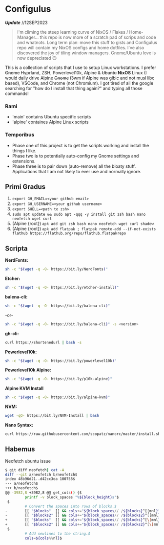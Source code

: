 # Configulus

___Update___  //12SEP2023
> I'm climing the steep learning curve of NixOS / Flakes / Home-Manager... this repo is now more of a scratch pad of scrips and code and whatnots. Long term plan: move this stuff to gists and Configulus repo will contain my NixOS configs and home dotfiles. I've also discovered the joy of tiling window managers. Gnome/Ubuntu love is now depreciated 😉

This is a collection of scripts that I use to setup Linux workstations. I prefer ~~Gnome~~ Hyprland, ZSH, Powerlevel10k, Alpine & ~~Ubuntu~~ **NixOS** Linux (I would daily drive Alpine ~~Gnome~~ i3wm if Alpine was glbic and not musl libc based), VSCode, and Chrome (not Chromium). I got tired of all the google searching for "how do I install that thing again?" and typing all those commands! 

### Rami
* 'main' contains Ubuntu specific scripts
* 'alpine' containes Alpine Linux scripts

### Temporibus
* Phase one of this project is to get the scripts working and install the things I like. 
* Phase two is to potentially auto-config my Gnome settings and extensions. 
* Phase three is to pair down (auto-remove) all the bloaty stuff. Applications that I am not likely to ever use and normally ignore.    

## Primi Gradus

  1. `export GH_EMAIL=<your github email>`
  2. `export GH_USERNAME=<your github username>`
  3. `export SHELL=<path to zsh>`
  4. `sudo apt update && sudo apt -qqq -y install git zsh bash nano neofetch wget curl`
  5. (Alpine {root}) `apk add git zsh bash nano neofetch wget curl shadow`
  6. (Alpine {root}) `apk add flatpak ; flatpak remote-add --if-not-exists flathub https://flathub.org/repo/flathub.flatpakrepo`

## Scripta

**NerdFonts:** 
```bash
sh -c "$(wget -q -O- https://bit.ly/NerdFonts)"
``` 

**Etcher:** 
```bash
sh -c "$(wget -q -O- https://bit.ly/etcher-install)"
```

**balena-cli:** 
```bash
sh -c "$(wget -q -O- https://bit.ly/balena-cli)"
```

-or- 

```bash
sh -c "$(wget -q -O- https://bit.ly/balena-cli)" -s <version>
```

**gh-cli:**
```bash
curl https://shortenedurl | bash -s
```

**Powerlevel10k:** 
```bash
sh -c "$(wget -q -O- https://bit.ly/powerlevel10k)"
```

**Powerlevel10k Alpine:** 
```bash
sh -c "$(wget -q -O- https://bit.ly/p10k-alpine)"
```

**Alpine KVM Install**
```bash
sh -c "$(wget -q -O- https://bit.ly/alpine-kvm)"
```

**NVM:**
```bash
wget -qO- https://bit.ly/NVM-Install | bash
```

**Nano Syntax:**
```bash
curl https://raw.githubusercontent.com/scopatz/nanorc/master/install.sh | sh
```

## Habemus

Neofetch ubuntu issue
```bash
$ git diff neofetch| cat -A
diff --git a/neofetch b/neofetch$
index 48b96d21..d42cc3ea 100755$
--- a/neofetch$
+++ b/neofetch$
@@ -3982,8 +3982,8 @@ get_cols() {$
         printf -v block_spaces "%${block_height}s"$
 $
         # Convert the spaces into rows of blocks.$
-        [[ "$blocks"  ]] && cols+="${block_spaces// /${blocks}^[[mnl}"$
-        [[ "$blocks2" ]] && cols+="${block_spaces// /${blocks2}^[[mnl}"$
+        [[ "$blocks"  ]] && cols+="${block_spaces// /${blocks}^[\[mnl}"$
+        [[ "$blocks2" ]] && cols+="${block_spaces// /${blocks2}^[\[mnl}"$
 $
         # Add newlines to the string.$
         cols=${cols%%nl}$
 ```
